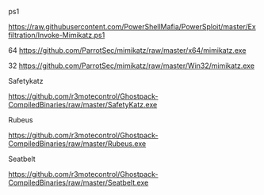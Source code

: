 ps1

https://raw.githubusercontent.com/PowerShellMafia/PowerSploit/master/Exfiltration/Invoke-Mimikatz.ps1

64
https://github.com/ParrotSec/mimikatz/raw/master/x64/mimikatz.exe

32
https://github.com/ParrotSec/mimikatz/raw/master/Win32/mimikatz.exe

Safetykatz

https://github.com/r3motecontrol/Ghostpack-CompiledBinaries/raw/master/SafetyKatz.exe

Rubeus

https://github.com/r3motecontrol/Ghostpack-CompiledBinaries/raw/master/Rubeus.exe

Seatbelt

https://github.com/r3motecontrol/Ghostpack-CompiledBinaries/raw/master/Seatbelt.exe

